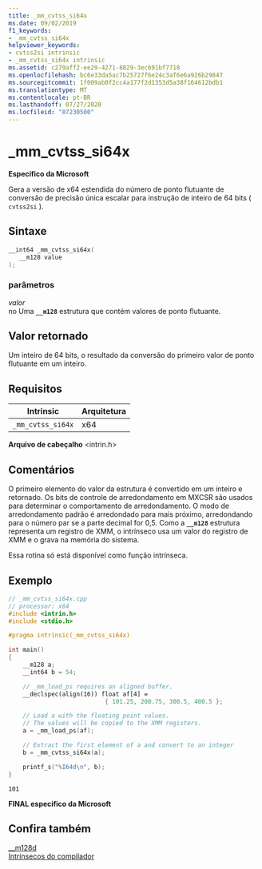 ```yaml
---
title: _mm_cvtss_si64x
ms.date: 09/02/2019
f1_keywords:
- _mm_cvtss_si64x
helpviewer_keywords:
- cvtss2si intrinsic
- _mm_cvtss_si64x intrinsic
ms.assetid: c279aff2-ee29-4271-8829-3ec691bf7718
ms.openlocfilehash: bc6e33da5ac7b25727f6e24c3af6e6a926b29847
ms.sourcegitcommit: 1f009ab0f2cc4a177f2d1353d5a38f164612bdb1
ms.translationtype: MT
ms.contentlocale: pt-BR
ms.lasthandoff: 07/27/2020
ms.locfileid: "87230500"
---
```

# <a name="_mm_cvtss_si64x"></a>_mm_cvtss_si64x

**Específico da Microsoft**

Gera a versão de x64 estendida do número de ponto flutuante de conversão de precisão única escalar para instrução de inteiro de 64 bits ( `cvtss2si` ).

## <a name="syntax"></a>Sintaxe

```C
__int64 _mm_cvtss_si64x(
   __m128 value
);
```

### <a name="parameters"></a>parâmetros

*valor*\
no Uma **`__m128`** estrutura que contém valores de ponto flutuante.

## <a name="return-value"></a>Valor retornado

Um inteiro de 64 bits, o resultado da conversão do primeiro valor de ponto flutuante em um inteiro.

## <a name="requirements"></a>Requisitos

|Intrinsic|Arquitetura|
|---------------|------------------|
|`_mm_cvtss_si64x`|x64|

**Arquivo de cabeçalho** \<intrin.h>

## <a name="remarks"></a>Comentários

O primeiro elemento do valor da estrutura é convertido em um inteiro e retornado. Os bits de controle de arredondamento em MXCSR são usados para determinar o comportamento de arredondamento. O modo de arredondamento padrão é arredondado para mais próximo, arredondando para o número par se a parte decimal for 0,5. Como a **`__m128`** estrutura representa um registro de XMM, o intrínseco usa um valor do registro de XMM e o grava na memória do sistema.

Essa rotina só está disponível como função intrínseca.

## <a name="example"></a>Exemplo

```cpp
// _mm_cvtss_si64x.cpp
// processor: x64
#include <intrin.h>
#include <stdio.h>

#pragma intrinsic(_mm_cvtss_si64x)

int main()
{
    __m128 a;
    __int64 b = 54;

    // _mm_load_ps requires an aligned buffer.
    __declspec(align(16)) float af[4] =
                           { 101.25, 200.75, 300.5, 400.5 };

    // Load a with the floating point values.
    // The values will be copied to the XMM registers.
    a = _mm_load_ps(af);

    // Extract the first element of a and convert to an integer
    b = _mm_cvtss_si64x(a);

    printf_s("%I64d\n", b);
}
```

```Output
101
```

**FINAL específico da Microsoft**

## <a name="see-also"></a>Confira também

[__m128d](../cpp/m128d.md)\
[Intrínsecos do compilador](../intrinsics/compiler-intrinsics.md)

